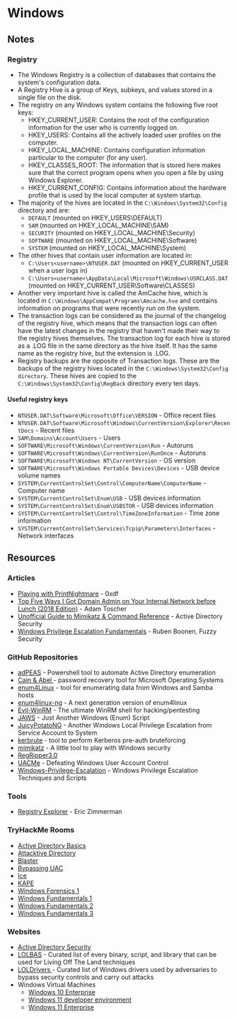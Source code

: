 # Windows

## Notes

### Registry

* The Windows Registry is a collection of databases that contains the system's configuration data.
* A Registry Hive is a group of Keys, subkeys, and values stored in a single file on the disk.
* The registry on any Windows system contains the following five root keys:
  * HKEY\_CURRENT\_USER: Contains the root of the configuration information for the user who is currently logged on.
  * HKEY\_USERS: Contains all the actively loaded user profiles on the computer.
  * HKEY\_LOCAL\_MACHINE: Contains configuration information particular to the computer (for any user).
  * HKEY\_CLASSES\_ROOT: The information that is stored here makes sure that the correct program opens when you open a file by using Windows Explorer.
  * HKEY\_CURRENT\_CONFIG: Contains information about the hardware profile that is used by the local computer at system startup.
* The majority of the hives are located in the `C:\Windows\System32\Config` directory and are:
  * `DEFAULT` (mounted on HKEY\_USERS\DEFAULT)
  * `SAM` (mounted on HKEY\_LOCAL\_MACHINE\SAM)
  * `SECURITY` (mounted on HKEY\_LOCAL\_MACHINE\Security)
  * `SOFTWARE` (mounted on HKEY\_LOCAL\_MACHINE\Software)
  * `SYSTEM` (mounted on HKEY\_LOCAL\_MACHINE\System)
* The other hives that contain user information are located in:
  * `C:\Users<username>\NTUSER.DAT` (mounted on HKEY\_CURRENT\_USER when a user logs in)
  * `C:\Users<username>\AppData\Local\Microsoft\Windows\USRCLASS.DAT` (mounted on HKEY\_CURRENT\_USER\Software\CLASSES)
* Another very important hive is called the AmCache hive, which is located in `C:\Windows\AppCompat\Programs\Amcache.hve` and contains information on programs that were recently run on the system.
* The transaction logs can be considered as the journal of the changelog of the registry hive, which means that the transaction logs can often have the latest changes in the registry that haven't made their way to the registry hives themselves. The transaction log for each hive is stored as a .LOG file in the same directory as the hive itself. It has the same name as the registry hive, but the extension is .LOG.
* Registry backups are the opposite of Transaction logs. These are the backups of the registry hives located in the `C:\Windows\System32\Config directory`. These hives are copied to the `C:\Windows\System32\Config\RegBack` directory every ten days.

#### Useful registry keys

* `NTUSER.DAT\Software\Microsoft\Office\VERSION` - Office recent files
* `NTUSER.DAT\Software\Microsoft\Windows\CurrentVersion\Explorer\RecentDocs` - Recent files
* `SAM\Domains\Account\Users` - Users
* `SOFTWARE\Microsoft\Windows\CurrentVersion\Run` - Autoruns
* `SOFTWARE\Microsoft\Windows\CurrentVersion\RunOnce` - Autoruns
* `SOFTWARE\Microsoft\Windows NT\CurrentVersion` - OS version
* `SOFTWARE\Microsoft\Windows Portable Devices\Devices` - USB device volume names
* `SYSTEM\CurrentControlSet\Control\ComputerName\ComputerName` - Computer name
* `SYSTEM\CurrentControlSet\Enum\USB` - USB devices information
* `SYSTEM\CurrentControlSet\Enum\USBSTOR` - USB devices information
* `SYSTEM\CurrentControlSet\Control\TimeZoneInformation` - Time zone information
* `SYSTEM\CurrentControlSet\Services\Tcpip\Parameters\Interfaces` - Network interfaces

## Resources

### Articles

* [Playing with PrintNightmare](https://0xdf.gitlab.io/2021/07/08/playing-with-printnightmare.html) - 0xdf
* [Top Five Ways I Got Domain Admin on Your Internal Network before Lunch (2018 Edition)](https://adam-toscher.medium.com/top-five-ways-i-got-domain-admin-on-your-internal-network-before-lunch-2018-edition-82259ab73aaa) - Adam Toscher
* [Unofficial Guide to Mimikatz & Command Reference](https://adsecurity.org/?page\_id=1821) - Active Directory Security
* [Windows Privilege Escalation Fundamentals](https://fuzzysecurity.com/tutorials/16.html) - Ruben Boonen, Fuzzy Security

### GitHub Repositories

* [adPEAS](https://github.com/61106960/adPEAS) - Powershell tool to automate Active Directory enumeration
* [Cain & Abel ](https://github.com/xchwarze/Cain)- password recovery tool for Microsoft Operating Systems
* [enum4Linux](https://github.com/CiscoCXSecurity/enum4linux) - tool for enumerating data from Windows and Samba hosts
* [enum4linux-ng](https://github.com/cddmp/enum4linux-ng) - A next generation version of enum4linux
* [Evil-WinRM](https://github.com/Hackplayers/evil-winrm) - The ultimate WinRM shell for hacking/pentesting
* [JAWS](https://github.com/411Hall/JAWS) - Just Another Windows (Enum) Script
* [JuicyPotatoNG](https://github.com/antonioCoco/JuicyPotatoNG) - Another Windows Local Privilege Escalation from Service Account to System
* [kerbrute](https://github.com/ropnop/kerbrute) - tool to perform Kerberos pre-auth bruteforcing
* [mimikatz](https://github.com/gentilkiwi/mimikatz) - A little tool to play with Windows security
* [RegRipper3.0](https://github.com/keydet89/RegRipper3.0)
* [UACMe](https://github.com/hfiref0x/UACME) - Defeating Windows User Account Control
* [Windows-Privilege-Escalation](https://github.com/frizb/Windows-Privilege-Escalation) - Windows Privilege Escalation Techniques and Scripts

### Tools

* [Registry Explorer](https://ericzimmerman.github.io/#!index.md) - Eric Zimmerman

### TryHackMe Rooms

* [Active Directory Basics](https://tryhackme.com/r/room/winadbasics)
* [Attacktive Directory](https://tryhackme.com/r/room/attacktivedirectory)
* [Blaster](https://tryhackme.com/r/room/blaster)
* [Bypassing UAC](https://tryhackme.com/r/room/bypassinguac)
* [Ice](https://tryhackme.com/r/room/ice)
* [KAPE](https://tryhackme.com/r/room/kape)
* [Windows Forensics 1](https://tryhackme.com/r/room/windowsforensics1)
* [Windows Fundamentals 1](https://tryhackme.com/jr/windowsfundamentals1xbx)
* [Windows Fundamentals 2](https://tryhackme.com/r/room/windowsfundamentals2x0x)
* [Windows Fundamentals 3](https://tryhackme.com/r/room/windowsfundamentals3xzx)

### Websites

* [Active Directory Security](https://adsecurity.org/)
* [LOLBAS](https://lolbas-project.github.io) - Curated list of every binary, script, and library that can be used for Living Off The Land techniques
* [LOLDrivers ](https://www.loldrivers.io/)- Curated list of Windows drivers used by adversaries to bypass security controls and carry out attacks
* Windows Virtual Machines
  * [Windows 10 Enterprise](https://www.microsoft.com/en-us/evalcenter/evaluate-windows-10-enterprise)
  * [Windows 11 developer environment](https://developer.microsoft.com/en-us/windows/downloads/virtual-machines/)
  * [Windows 11 Enterprise](https://www.microsoft.com/en-us/evalcenter/evaluate-windows-11-enterprise)
